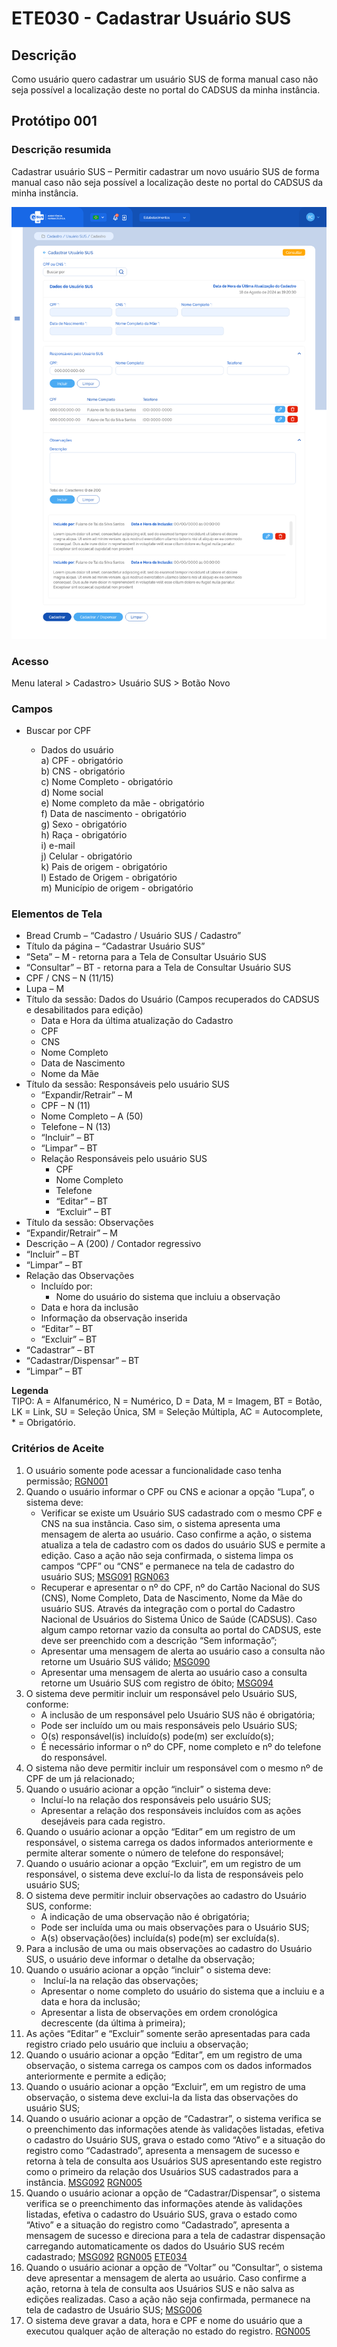 # ETE030 - Cadastrar Usuário SUS <!-- Fiz algumas atualizações, mas falta o docx com todas as atualizações -->

## Descrição 
Como usuário quero cadastrar um usuário SUS de forma manual caso não seja possível a localização deste no portal do CADSUS da minha instância.  

## Protótipo 001

### Descrição resumida 
Cadastrar usuário SUS – Permitir cadastrar um novo usuário SUS de forma manual caso não seja possível a localização deste no portal do CADSUS da minha instância.

![alt text](../imagens/ete-030-prot-001.png) <!-- Não sei se já foi alterada -->

### Acesso 
Menu lateral > Cadastro> Usuário SUS > Botão Novo 

### Campos 

- Buscar por CPF 

    - Dados do usuário  
        a) CPF - obrigatório  
        b) CNS - obrigatório  
        c) Nome Completo - obrigatório  
        d) Nome social  
        e) Nome completo da mãe - obrigatório  
        f) Data de nascimento - obrigatório  
        g) Sexo - obrigatório  
        h) Raça - obrigatório  
        i) e-mail  
        j) Celular - obrigatório  
        k) Pais de origem - obrigatório  
        l) Estado de Origem - obrigatório  
        m) Município de origem - obrigatório  

### Elementos de Tela 
* Bread Crumb – “Cadastro / Usuário SUS / Cadastro” 
* Título da página – “Cadastrar Usuário SUS” 
* “Seta” – M - retorna para a Tela de Consultar Usuário SUS  
* “Consultar” – BT - retorna para a Tela de Consultar Usuário SUS 
* CPF / CNS – N (11/15) 
* Lupa – M 
* Título da sessão: Dados do Usuário (Campos recuperados do CADSUS e desabilitados para edição)  
    * Data e Hora da última atualização do Cadastro 
    * CPF 
    * CNS 
    * Nome Completo 
    * Data de Nascimento 
    * Nome da Mãe 
* Título da sessão: Responsáveis pelo usuário SUS 
    * “Expandir/Retrair” – M 
    * CPF – N (11) 
    * Nome Completo – A (50) 
    * Telefone – N (13) 
    * “Incluir” – BT 
    * “Limpar” – BT  
    * Relação Responsáveis pelo usuário SUS 
        * CPF 
        * Nome Completo 
        * Telefone 
        * “Editar” – BT 
        * “Excluir” – BT 
* Título da sessão: Observações  
* “Expandir/Retrair” – M 
* Descrição – A (200) / Contador regressivo 
* “Incluir” – BT 
* “Limpar” – BT  
* Relação das Observações  
    * Incluído por: 
        * Nome do usuário do sistema que incluiu a observação 
    * Data e hora da inclusão 
    * Informação da observação inserida 
    * “Editar” – BT 
    * “Excluir” – BT 
* “Cadastrar” – BT 
* “Cadastrar/Dispensar” – BT  
* “Limpar” – BT 

**Legenda**  
TIPO: A = Alfanumérico, N = Numérico, D = Data, M = Imagem, BT = Botão, LK = Link, SU = Seleção Única, SM = Seleção Múltipla, AC = Autocomplete, * = Obrigatório.
 
### Critérios de Aceite 
1. O usuário somente pode acessar a funcionalidade caso tenha permissão; [RGN001](DocumentoDeRegrasv2.md#rgn001) <!-- No documento de origem diz: "Não alterou, mas está em “Acesso”: 2. O acesso à funcionalidade é dado através do menu lateral no item “Cadastro”, subitem “Usuário SUS”, na tela “Consultar Usuários SUS” quando for acionada a opção “Novo”; -->
2. Quando o usuário informar o CPF ou CNS e acionar a opção “Lupa”, o sistema deve: 
      * Verificar se existe um Usuário SUS cadastrado com o mesmo CPF e CNS na sua instância. Caso sim, o sistema apresenta uma mensagem de alerta ao usuário. Caso confirme a ação, o sistema atualiza a tela de cadastro com os dados do usuário SUS e permite a edição. Caso a ação não seja confirmada, o sistema limpa os campos “CPF” ou “CNS” e permanece na tela de cadastro do usuário SUS; [MSG091](DocumentoDeMensagensv2.md#msg091) [RGN063](DocumentoDeRegrasv2.md#rgn063) 
      * Recuperar e apresentar o nº do CPF, nº do Cartão Nacional do SUS (CNS), Nome Completo, Data de Nascimento, Nome da Mãe do usuário SUS. Através da integração com o portal do Cadastro Nacional de Usuários do Sistema Único de Saúde (CADSUS). Caso algum campo retornar vazio da consulta ao portal do CADSUS, este deve ser preenchido com a descrição “Sem informação”; 
      * Apresentar uma mensagem de alerta ao usuário caso a consulta não retorne um Usuário SUS válido; [MSG090](DocumentoDeMensagensv2.md#msg090) 
      * Apresentar uma mensagem de alerta ao usuário caso a consulta retorne um Usuário SUS com registro de óbito; [MSG094](DocumentoDeMensagensv2.md#msg094) 
3. O sistema deve permitir incluir um responsável pelo Usuário SUS, conforme: 
      * A inclusão de um responsável pelo Usuário SUS não é obrigatória; 
      * Pode ser incluído um ou mais responsáveis pelo Usuário SUS; 
      * O(s) responsável(is) incluído(s) pode(m) ser excluído(s); 
      * É necessário informar o nº do CPF, nome completo e nº do telefone do responsável. 
4. O sistema não deve permitir incluir um responsável com o mesmo nº de CPF de um já relacionado;
5. Quando o usuário acionar a opção “incluir” o sistema deve: 
      * Incluí-lo na relação dos responsáveis pelo usuário SUS; 
      * Apresentar a relação dos responsáveis incluídos com as ações desejáveis para cada registro. 
6. Quando o usuário acionar a opção “Editar” em um registro de um responsável, o sistema carrega os dados informados anteriormente e permite alterar somente o número de telefone do responsável; 
7. Quando o usuário acionar a opção “Excluir”, em um registro de um responsável, o sistema deve excluí-lo da lista de responsáveis pelo usuário SUS; 
8. O sistema deve permitir incluir observações ao cadastro do Usuário SUS, conforme: 
      * A indicação de uma observação não é obrigatória; 
      * Pode ser incluída uma ou mais observações para o Usuário SUS; 
      * A(s) observação(ões) incluída(s) pode(m) ser excluída(s).
9. Para a inclusão de uma ou mais observações ao cadastro do Usuário SUS, o usuário deve informar o detalhe da observação; 
10. Quando o usuário acionar a opção “incluir” o sistema deve: 
    *  Incluí-la na relação das observações; 
    * Apresentar o nome completo do usuário do sistema que a incluiu e a data e hora da inclusão;
    * Apresentar a lista de observações em ordem cronológica decrescente (da última à primeira); 
11. As ações “Editar” e “Excluir” somente serão apresentadas para cada registro criado pelo usuário que incluiu a observação; 
12. Quando o usuário acionar a opção “Editar”, em um registro de uma observação, o sistema carrega os campos com os dados informados anteriormente e permite a edição; 
13. Quando o usuário acionar a opção “Excluir”, em um registro de uma observação, o sistema deve exclui-la da lista das observações do usuário SUS; 
14. Quando o usuário acionar a opção de “Cadastrar”, o sistema verifica se o preenchimento das informações atende às validações listadas, efetiva o cadastro do Usuário SUS, grava o estado como “Ativo” e a situação do registro como “Cadastrado”, apresenta a mensagem de sucesso e retorna à tela de consulta aos Usuários SUS apresentando este registro como o primeiro da relação dos Usuários SUS cadastrados para a instância. [MSG092](DocumentoDeMensagensv2.md#msg092) [RGN005](DocumentoDeRegrasv2.md#rgn005) 
15. Quando o usuário acionar a opção de “Cadastrar/Dispensar”, o sistema verifica se o preenchimento das informações atende às validações listadas, efetiva o cadastro do Usuário SUS, grava o estado como “Ativo” e a situação do registro como “Cadastrado”, apresenta a mensagem de sucesso e direciona para a tela de cadastrar dispensação carregando automaticamente os dados do Usuário SUS recém cadastrado; [MSG092](DocumentoDeMensagensv2.md#msg092) [RGN005](DocumentoDeRegrasv2.md#rgn005) [ETE034](ETE034.md)
16. Quando o usuário acionar a opção de “Voltar” ou “Consultar”, o sistema deve apresentar a mensagem de alerta ao usuário. Caso confirme a ação, retorna à tela de consulta aos Usuários SUS e não salva as edições realizadas. Caso a ação não seja confirmada, permanece na tela de cadastro de Usuário SUS; [MSG006](DocumentoDeMensagensv2.md#msg006) 
17. O sistema deve gravar a data, hora e CPF e nome do usuário que a executou qualquer ação de alteração no estado do registro. [RGN005](DocumentoDeRegrasv2.md#rgn005) 